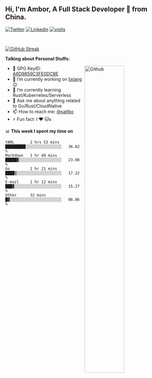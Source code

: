 ## Hi, I'm Ambor, A Full Stack Developer 🚀 from China.

[![Twitter](https://img.shields.io/badge/-saltbo-1ca0f1?style=flat&logo=twitter&logoColor=white)](https://twitter.com/rdsaltbo)
[![Linkedin](https://img.shields.io/badge/-saltbo-blue?style=flat&logo=Linkedin&logoColor=white)](https://www.linkedin.com/in/saltbo/)
[![visits](https://visitor.vercel.app/page/saltbo?color=light-green)](https://github.com/saltbo/)

&nbsp;  

[![GitHub Streak](http://github-readme-streak-stats.herokuapp.com?user=saltbo&hide_border=true&date_format=M%20j%5B%2C%20Y%5D)](https://git.io/streak-stats)

**Talking about Personal Stuffs:**
<!-- Any image aligned to the right. Beware the width  -->
<img width="50%" align="right" alt="Github" src="https://raw.githubusercontent.com/saltbo/saltbo/master/images/git-header.svg" />

- 🤘 GPG KeyID: [A6D9859C3FE0DCBE](https://saltbo.cn/pgp_keys.asc)
- 🔭 I’m currently working on [lixiang](https://www.lixiang.com/) :wink:
- 🌱 I’m currently learning Rust/Kubernetes/Serverless
- 💬 Ask me about anything related to Go/Rust/CloudNative
- 📫 How to reach me: [@saltbo](https://twitter.com/rdsaltbo)
- ⚡ Fun fact: I :heart: :cat:s


📊 **This week I spent my time on**
<!--START_SECTION:waka-->

```text
YAML       2 hrs 53 mins   █████████░░░░░░░░░░░░░░░░   36.62 %
Markdown   1 hr 49 mins    █████▓░░░░░░░░░░░░░░░░░░░   23.08 %
Go         1 hr 21 mins    ████▒░░░░░░░░░░░░░░░░░░░░   17.22 %
E-mail     1 hr 12 mins    ███▓░░░░░░░░░░░░░░░░░░░░░   15.27 %
Other      32 mins         █▓░░░░░░░░░░░░░░░░░░░░░░░   06.86 %
```

<!--END_SECTION:waka-->
